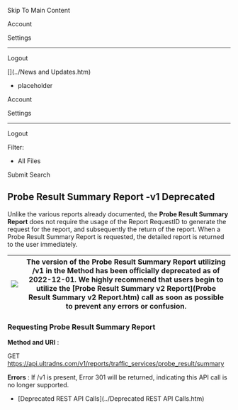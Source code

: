 

Skip To Main Content

Account

Settings

* * *

Logout

[](../News and Updates.htm)

  * placeholder

Account

Settings

* * *

Logout

Filter:

  * All Files

Submit Search

## Probe Result Summary Report -v1 Deprecated

Unlike the various reports already documented, the **Probe Result Summary
Report** does not require the usage of the Report RequestID to generate the
request for the report, and subsequently the return of the report. When a
Probe Result Summary Report is requested, the detailed report is returned to
the user immediately.

![](../../Resources/Images/Rest-API_User_Guide/Introduction_64x75.png) |  The version of the Probe Result Summary Report utilizing /v1 in the Method has been officially deprecated as of **2022-12-01**. We highly recommend that users begin to utilize the [Probe Result Summary v2 Report](Probe Result Summary v2 Report.htm) call as soon as possible to prevent any errors or confusion.  
---|---  
  
### Requesting Probe Result Summary Report

**Method and URI** :

GET https://api.ultradns.com/v1/reports/traffic_services/probe_result/summary

**Errors** : If /v1 is present, Error 301 will be returned, indicating this
API call is no longer supported.

  * [Deprecated REST API Calls](../Deprecated REST API Calls.htm)

